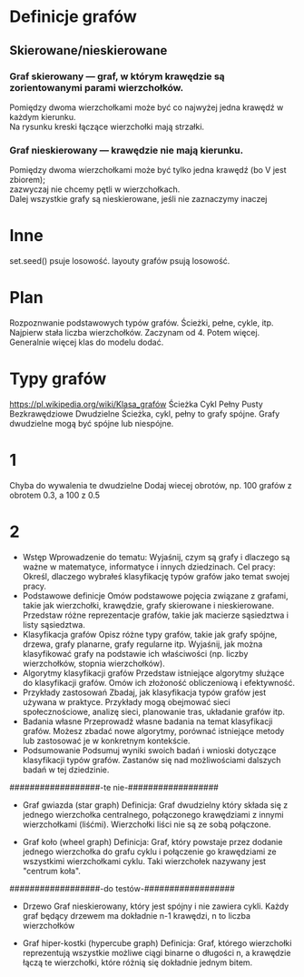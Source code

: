 # Definicje grafów

## Skierowane/nieskierowane

### Graf skierowany — graf, w którym krawędzie są zorientowanymi parami wierzchołków.  
Pomiędzy dwoma wierzchołkami może być co najwyżej jedna krawędź w każdym kierunku.  
Na rysunku kreski łączące wierzchołki mają strzałki.

### Graf nieskierowany — krawędzie nie mają kierunku.  
Pomiędzy dwoma wierzchołkami może być tylko jedna krawędź (bo V jest zbiorem);  
zazwyczaj nie chcemy pętli w wierzchołkach.  
Dalej wszystkie grafy są nieskierowane, jeśli nie zaznaczymy inaczej

# Inne
set.seed() psuje losowość.
layouty grafów psują losowość.

# Plan
Rozpoznwanie podstawowych typów grafów.
Ścieżki, pełne, cykle, itp.
Najpierw stała liczba wierzchołków. Zaczynam od 4. Potem więcej.
Generalnie więcej klas do modelu dodać.

# Typy grafów
https://pl.wikipedia.org/wiki/Klasa_grafów
Ścieżka
Cykl
Pełny
Pusty
Bezkrawędziowe
Dwudzielne
Ścieżka, cykl, pełny to grafy spójne.
Grafy dwudzielne mogą być spójne lub niespójne. 

# 1
Chyba do wywalenia te dwudzielne
Dodaj wiecej obrotów, np. 100 grafów z obrotem 0.3, a 100 z 0.5

# 2
- Wstęp
Wprowadzenie do tematu: Wyjaśnij, czym są grafy i dlaczego są ważne w matematyce, informatyce i innych dziedzinach.
Cel pracy: Określ, dlaczego wybrałeś klasyfikację typów grafów jako temat swojej pracy.
- Podstawowe definicje
Omów podstawowe pojęcia związane z grafami, takie jak wierzchołki, krawędzie, grafy skierowane i nieskierowane.
Przedstaw różne reprezentacje grafów, takie jak macierze sąsiedztwa i listy sąsiedztwa.
- Klasyfikacja grafów
Opisz różne typy grafów, takie jak grafy spójne, drzewa, grafy planarne, grafy regularne itp.
Wyjaśnij, jak można klasyfikować grafy na podstawie ich właściwości (np. liczby wierzchołków, stopnia wierzchołków).
- Algorytmy klasyfikacji grafów
Przedstaw istniejące algorytmy służące do klasyfikacji grafów.
Omów ich złożoność obliczeniową i efektywność.
- Przykłady zastosowań
Zbadaj, jak klasyfikacja typów grafów jest używana w praktyce. Przykłady mogą obejmować sieci społecznościowe, analizę sieci, planowanie tras, układanie grafów itp.
- Badania własne
Przeprowadź własne badania na temat klasyfikacji grafów. Możesz zbadać nowe algorytmy, porównać istniejące metody lub zastosować je w konkretnym kontekście.
- Podsumowanie
Podsumuj wyniki swoich badań i wnioski dotyczące klasyfikacji typów grafów.
Zastanów się nad możliwościami dalszych badań w tej dziedzinie.

##################-te nie-##################
- Graf gwiazda (star graph)
Definicja: Graf dwudzielny który składa się z jednego wierzchołka centralnego, połączonego krawędziami z innymi wierzchołkami (liśćmi).
Wierzchołki liści nie są ze sobą połączone.

- Graf koło (wheel graph)
​Definicja: Graf, który powstaje przez dodanie jednego wierzchołka do grafu cyklu i połączenie go krawędziami ze wszystkimi wierzchołkami cyklu.
Taki wierzchołek nazywany jest "centrum koła".

##################-do testów-##################
- Drzewo
Graf nieskierowany, który jest spójny i nie zawiera cykli. Każdy graf będący drzewem ma dokładnie n-1 krawędzi, n to liczba wierzchołków

- Graf hiper-kostki (hypercube graph)
Definicja: Graf, którego wierzchołki reprezentują wszystkie możliwe ciągi binarne o długości n,
a krawędzie łączą te wierzchołki, które różnią się dokładnie jednym bitem.
